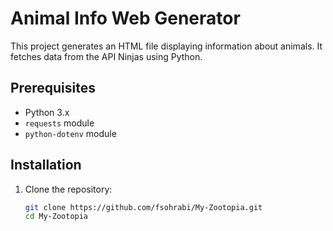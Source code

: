 # Animal Info Web Generator

This project generates an HTML file displaying information about animals. It fetches data from the API Ninjas using Python.

## Prerequisites

- Python 3.x
- `requests` module
- `python-dotenv` module

## Installation

1. Clone the repository:
   ```bash
   git clone https://github.com/fsohrabi/My-Zootopia.git
   cd My-Zootopia
